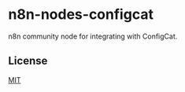 # n8n-nodes-configcat

n8n community node for integrating with ConfigCat.

## License

[MIT](https://github.com/n8n-io/n8n-nodes-starter/blob/master/LICENSE.md)
